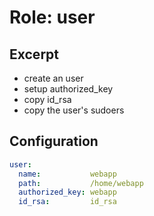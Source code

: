 Role: user
==========

Excerpt
-------

- create an user
- setup authorized_key
- copy id_rsa
- copy the user's sudoers


Configuration
-------------

```yaml
user:
  name:           webapp
  path:           /home/webapp
  authorized_key: webapp
  id_rsa:         id_rsa
```

